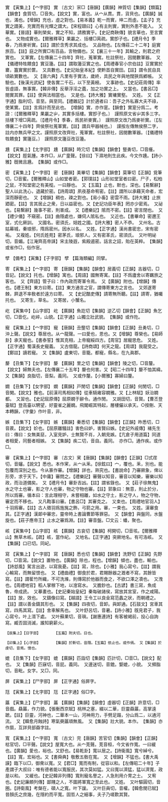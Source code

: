 <!-- { "loadSidebar": true } -->
實	【寅集上】【宀字部】	實	〔古文〕宲□【唐韻】【廣韻】神質切【集韻】【類篇】【韻會】食質切，□音失。【說文】實，富也。从宀从貫。貫，貨貝也。【廣韻】誠也，滿也。【增韻】充也，虛之對也。【易本義】乾一而實，坤二而虛。【孟子】充實之謂美，充實而有光輝之謂大。【宋程頤曰】心有主則實，實則外患不能入。　又華實。【晉語】華則榮矣，實之不知，請務實乎。【史記商鞅傳】貌言華也，至言實也。　又物成實也。【爾雅釋草】果臝之、括樓□昺疏。實卽子也。【禮月令】季春，乃爲麥祈實。【註】謂於含秀求其成也。　又品物也。【左傳莊二十二年】庭實旅百。【註】庭之所實□有百品，言物備也。又【襄三十一年】其輸之，則君之府實也。　又軍實。【左傳襄二十四年】齊社，蒐軍實。杜註祭社，因閱數軍器。　又【儀禮特牲饋食】實豆籩。【註】謂取籩豆實之也。【周禮春官小宗伯註】豆實實於罋，簋實實於篚。　又具數也。【史記始皇本紀】使黔首自實田。【註】謂令民自具頃畝實數也。　又【唐六典】凡里有手實法，歲終，具民之年與地闊狹爲鄕帳。　又驗也。【後漢光武紀】使各實二千石，以下至黃綬。　又事跡也。【史記莊周傳】率皆虛語，無事實。【韓非傳】反舉浮淫之蠹，加之功實之上。　又當也。【書呂□】閱實其罪。【註】使與法相當也。　又是也。【詩大雅】實墉實壑。　又姓。　又【正字通】脂利切，音至。與至同。【禮雜記】計於適者曰：吾子之外私寡大夫不祿，使某實。【註】言爲計而至此也。　【增韻】實，亦作寔。【韻會】實寔分爲二。考證：〔【爾雅釋草】果臝之屮，其實多括樓。實卽子也。〕　謹照原文省屮其多三字。括樓下增□昺疏。〔【禮月令】季春，爲民祈麥實。〕　謹照原文改乃爲麥祈實。〔【左傳襄二十四年】齊侯祭社蒐軍實。【註】謂兵甲器械也。〕　謹按左傳無侯祭二字，註内亦無兵甲之文。謹照原文改齊社，蒐軍實。杜註祭社，因閱數軍器。〔【儀禮特牲饋食】實籩豆。〕　謹照原文籩豆改豆籩。 

尰	【寅集上】【尢字部】	尰	【廣韻】時宂切【集韻】【韻會】豎勇切，□音瘇。【說文】脛氣腫。本作□，从疒童聲。【徐曰】下濕地則生此疾。今文作尰。【詩小雅】旣微且尰。　【集韻】或作□。

密	【寅集上】【宀字部】	密	【唐韻】美畢切【集韻】【韻會】莫筆切【正韻】覓筆切，□音蜜。【爾雅釋山】山如堂者密。【郭璞註】山形如堂室者曰密。尸子，松柏之鼠，不知堂密之有美樅。一曰靜也。　又【玉篇】止也，默也，深也。【易繫辭】聖人以此洗心，退藏於密。【詩周頌】夙夜基命宥密。【註】謂所以承藉天命者，宏深而靜密也。　又【增韻】稠也，疎之對也。【易小畜】密雲不雨。【詩大雅】止旅廼密。【註】言其居止之衆，日以益密也。又【史記功臣年表】罔亦少密焉。　又祕也。【易繫辭】幾事不密，則害成。　又【禮樂記】隂而不密。【註】密言閉也。　又【禮少儀】不窺密。【註】曲隱處也，嫌伺人隂私也。　又近也。【書畢命】密邇王室，式化厥訓。　又國名。密須氏，姞姓之國。【詩大雅】密人不恭。　又州名。古姑幕城，秦琅邪，隋爲密州。因水以名。　又姓。【正字通】漢尚書密忠，宋有密祐。　又複姓。【何氏姓苑】密茅氏，琅邪人。又有密革氏，密須氏。　又叶明祕切，音媚。【江淹齊高帝誄】宋主陵遐，紫殿遏密。話言之詔，貽在英粹。　【集韻】或省作□，俗作宻。

孹	【備考】【寅集】【子字部】	孹	【篇海類編】同擘。

寄	【寅集上】【宀字部】	寄	【唐韻】【集韻】【韻會】居義切【正韻】吉器切，□音記。【說文】托也。【增韻】寓也。【周語】國無寄寓。【註】不爲廬舍以寄羈旅之客也。　又【齊語】管子曰：作內政而寄軍令焉。　又【廣韻】附也。【增韻】傳也。【禮王制】東方曰寄。【註】東方通言之官，謂傳寄東方之言也。　又郊遂寄棘，屛退不率敎者於遠方曰寄。　又【史記酷吏傳】請寄無所聽。【註】請寄，猶囑托也。　又寄生，草名。　又寄居，小蟹名。

屹	【寅集中】【山字部】	屹	【廣韻】魚訖切【集韻】逆乙切【韻會】【正韻】魚乞切，□音仡。屹崪，山貌。【正字通】山獨立壯武貌。　【集韻】或作阣。

寵	【寅集上】【宀字部】	寵	【唐韻】丑壟切【集韻】【韻會】【正韻】丑勇切，□沖上聲。【說文】尊居也。从宀龍聲。一曰愛也，恩也。又【增韻】尊榮也。【易師卦】承天寵也。【書泰誓】惟其克相，上帝寵綏四方。【周官】居寵思危。　又姓。【正字通】蜀漢長史寵義。　又古借龍。【詩商頌】何天之龍。【周頌】我龍受之。【鄭註】讀若寵。　又【集韻】盧東切，音籠。都寵，縣名，在九眞郡。

嫠	【丑集下】【女字部】	嫠	【廣韻】里之切【集韻】【韻會】陵之切，□音釐。【說文】婦無夫也。【左傳襄二十五年】嫠也何害。又【昭二十四年】嫠不恤其緯。　又【集韻】良脂切，音梨。義同。　又或作釐。【小爾雅】寡婦曰釐。

嫺	【丑集下】【女字部】	嫺	【廣韻】戸閒切【集韻】【韻會】【正韻】何閒切，□音閑。【說文】雅也。【前漢司馬相如傳】從車騎雍容嫺雅。又【上林賦】妖治嫺都。　又習也。【史記屈原傳】屈原嫺于辭令。通作閒。　又胡田切，音賢。【曹丕登臺賦】登高臺以騁望，好靈雀之麗嫺。飛閣崛其特起，層樓儼以承天。○按刪、天本轉韻，《字彙》作叶音，非。

嫉	【丑集下】【女字部】	嫉	【廣韻】秦悉切【集韻】【韻會】【正韻】昨悉切，□音蒺。【說文】妎也。【屈原離騷註】害色曰妒，害賢曰嫉。【史記外戚傳】褚先生曰：傳曰：女無美惡，入室見妒，士無賢不肖，入朝見嫉。【亢倉子用道篇】同道者相愛，同藝者相嫉。　又【集韻】疾二切，音自。義同。　亦作□。通作疾。或作□。

審	【寅集上】【宀字部】	審	〔古文〕宷【唐韻】【集韻】【韻會】【正韻】□式荏切，音嬸。【說文】悉也。本作宷，从宀从釆。【徐鉉曰】宀，覆也。釆，別也。能包覆而深別之也。今从篆作審。【增韻】詳也，熟究也。【書說命】乃審厥象，俾以形旁，求于天下。【中庸】審問之。【禮樂記】審聲以知音，審音以知樂，審樂以知政，而治道備矣。　又【禮月令】審卦吉凶。【註】謂省錄也。　又【莊子徐無鬼】水之守土也審，影之守人也審，物之守物也審。【註】郭象曰：無意，則止於分，所以爲審。循本曰：言此理相守，未嘗相離，如水之守土，影之守人，物之守物，審定而不移也。　又凡鞫事曰審。【書呂□】其審克之。　又束也。【周禮地官羽人】十羽爲審。【註】古人徵羽爲旌旄之飾，弓箭之用。審，一束也。　又姓。漢審食其。【正字通】漢郞中審忠，靈帝時上書論曹節等罪惡。　又【韻會】與盤同，水盤旋也。【莊子應帝王】止水之審爲淵。【註】審音盤。□文云：蟠，聚也。

峐	【寅集中】【山字部】	峐	【廣韻】古哀切【集韻】柯開切，□音垓。【爾雅釋山】無草木峐。【疏】峐，當作屺。　又地名。【正字通】突厥地名。有可洛峐。　又【集韻】口已切。同屺。

寫	【寅集上】【宀字部】	寫	【唐韻】悉也切【集韻】【韻會】洗野切【正韻】先野切，□音瀉。【說文】置物也。【廣韻】除也，程也。【增韻】傾也，盡也，輸也。【詩邶風】駕言出遊，以寫我憂。【註】寫，除也。【小雅】我心寫兮。【註】謂我心輸寫，而無留恨也。　又【禮曲禮】御食於君，君賜餘器之漑者不寫，其餘皆寫。【註】謂萑竹所織，不可洗滌，則傳寫於他器而食之，不欲口澤之凟也。　又洩也。【周禮地官】稻人掌稼下地，以澮寫水。　又膽鈔也。【古諺】書三寫，魚成魯，帝成虒。　又摹畫也。【史記秦始皇紀】秦每破諸侯，寫放其宮室，作之咸陽。【註】放，效也。　又鑄像曰寫。【越語】王令工以良金寫范蠡之狀，而朝禮之。【註】謂以善金鑄其形也。　又【集韻】四夜切，音卸。與卸通。【石鼓文】宮車其寫，四馬其寫。【註】舍車解馬也。　又叶舒呂切，音暑。【詩小雅】旣見君子，我心寫兮。叶上湑下處。　又叶蘇果切，音瑣。【謝惠連詩】有客被褐前，投心自詢寫。臧否固消滅，誰知窮薪火。

	【辰集上】【日字部】		【玉篇】附夫切。日也。

	【卯集上】【心字部】		【集韻】於靳切，音隱。【玉篇】依止也。或作傿。　又【集韻】於虔切，音焉。憶也。

媲	【丑集下】【女字部】	媲	【廣韻】匹詣切【集韻】匹計切，□音□。【說文】配也。　又【集韻】匹寐切，音屁。義同。　又邊迷切，音鎞。嫛媲，小貌。　又頻脂切，音毗。女字。又□，同。

屏	【寅集上】【尸字部】	屏	【正字通】俗屛字。

尫	【寅集上】【尢字部】	尫	【正字通】俗□字。

屭	【寅集上】【尸字部】	屭	【廣韻】【集韻】【韻會】虛器切【正韻】許意切，□音戲。贔屭，作力貌。【張衡西京賦】桃林之塞，綴以二華，巨靈贔屭，高掌遠蹠。【註】巨靈，河神也，二華本一山，河神用力，手劈足蹋，分山爲二，以通河流。　又【韓愈月蝕詩】寒氣奰屭頑無風。　又【集韻】壯大貌。本作。　【集韻】亦作屓，互詳貝部贔字註。　　　　　　　　　　　　　　　

寬	【寅集上】【宀字部】	寬	〔古文〕完【唐韻】苦官切【集韻】【韻會】【正韻】枯官切，□平聲。【說文】屋寬大也。从宀莧聲。莧音桓，今文省作寬。一曰緩也。【廣韻】愛也，裕也。又舒也。【易乾卦】寬以居之。【詩衞風】寬兮綽兮。【註】寬，宏裕也。又【書舜典】敬敷五敎在寬。　又【增韻】不猛也。【書大禹謨】臨下以□，御衆以寬。又【君□】寬而有制，從容以和。【左傳昭二十年】子產謂子大叔曰：唯有德者能以寬服民，其次莫如猛。又曰寬以濟猛，猛以濟寬，政是以和。　又緩也。【史記韓非列傳】寬則寵名譽之，人急則用介冑之士。　又宥也。【史記廉頗列傳】鄙賤之人，不圖將軍寬之至此也。　又姓。　又叶驅圓切，音圈。【詩衛風】考槃在，碩人之寬。叶下諼。　又叶巨員切，音權。【韓愈閔已賦】昔顏氏之庶幾，在隱約而平寬。固哲人之細事，夫子乃嗟歎其賢。

